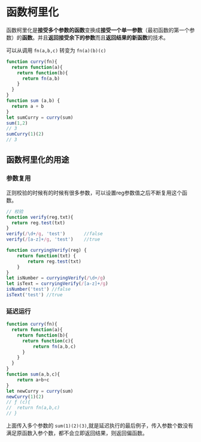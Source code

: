 # 函数柯里化
函数柯里化是**接受多个参数的函数**变换成**接受一个单一参数**（最初函数的第一个参数）的**函数**。并且**返回接受余下的参数**而且**返回结果的新函数**的技术。

可以从调用 `fn(a,b,c)` 转变为 `fn(a)(b)(c)`

```javascript
function curry(fn){
  return function(a){
    return function(b){
      return fn(a,b)
    }
  }
}
function sum (a,b) {
  return a + b
}
let sumCurry = curry(sum)
sum(1,2)
// 3
sumCurry(1)(2)
// 3
```
## 函数柯里化的用途

### 参数复用

正则校验的时候有的时候有很多参数，可以设置reg参数值之后不断复用这个函数。

```javascript
// 校验
function verify(reg,txt){
  return reg.test(txt)
}
verify(/\d+/g, 'test')       //false
verify(/[a-z]+/g, 'test')    //true

function curryingVerify(reg) {
    return function(txt) {
        return reg.test(txt)
    }
}
let isNumber = curryingVerify(/\d+/g)
let isText = curryingVerify(/[a-z]+/g)
isNumber('test') //false
isText('test') //true
```
### 延迟运行

```javascript
function curry(fn){
  return function(a){
    return function(b){
      return function(c){
          return fn(a,b,c)
      }
    }
  }
}
function sum(a,b,c){
    return a+b+c
}
let newCurry = curry(sum)
newCurry(1)(2)
// ƒ (c){
// 	return fn(a,b,c)
// }
```
上面传入多个参数的 `sum(1)(2)(3)`,就是延迟执行的最后例子，传入参数个数没有满足原函数入参个数，都不会立即返回结果，则返回偏函数。

